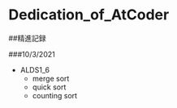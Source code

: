 # Dedication_of_AtCoder

##精進記録

###10/3/2021
* ALDS1_6
  * merge sort
  * quick sort
  * counting sort
